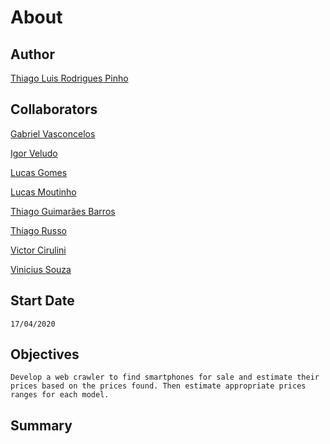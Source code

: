 # About

## Author

[Thiago Luis Rodrigues Pinho](https://github.com/thiagolrpinho)

## Collaborators

[Gabriel Vasconcelos](https://github.com/gcvasconcelos)

[Igor Veludo](https://github.com/IgorVeludo)

[Lucas Gomes](https://github.com/LGomees)

[Lucas Moutinho](https://github.com/lucasmoutinho)

[Thiago Guimarães Barros](https://github.com/thiagobarros7)

[Thiago Russo](https://github.com/thiago-russo)

[Victor Cirulini](https://github.com/victorciurlini)

[Vinicius Souza](https://github.com/vgdsouza)

## Start Date

    17/04/2020

## Objectives

    Develop a web crawler to find smartphones for sale and estimate their
    prices based on the prices found. Then estimate appropriate prices 
    ranges for each model.

## Summary
